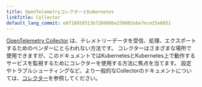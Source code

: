 ```yaml
---
title: OpenTelemetryコレクターとKubernetes
linkTitle: Collector
default_lang_commit: e8f18928513b726068be250802ebe7ece25e8851
---
```


[OpenTelemetry Collector](/docs/collector/) は、テレメトリーデータを受信、処理、エクスポートするためのベンダーにとらわれない方法です。
コレクターはさまざまな場所で使用できますが、このドキュメントではKubernetesとKubernetes上で動作するサービスを監視するためにコレクターを使用する方法に焦点を当てます。
設定やトラブルシューティングなど、より一般的なCollectorのドキュメントについては、[コレクター](/docs/collector/)を参照してください。
